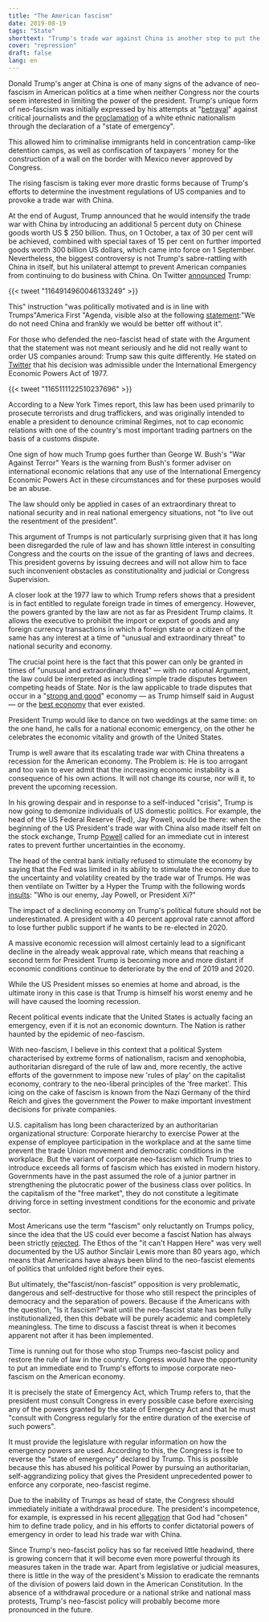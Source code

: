 ```yaml
---
title: "The American fascism"
date: 2019-08-19
tags: "State"
shorttext: "Trump's trade war against China is another step to put the US democracy to death."
cover: "repression"
draft: false
lang: en
---
```


Donald Trump's anger at China is one of many signs of the advance of neo-fascism in American politics at a time when neither Congress nor the courts seem interested in limiting the power of the president. Trump's unique form of neo-fascism was initially expressed by his attempts at "[betrayal](https://www.nytimes.com/2018/09/07/us/politics/trump-investigation-times-op-ed.html "Trump Wants Attorney General to Investigate Source of Anonymous Times Op-Ed")" against critical journalists and the [proclamation](https://www.nytimes.com/2019/02/15/us/politics/national-emergency-trump.html "Trump Declares a National Emergency, and Provokes a Constitutional Clash") of a white ethnic nationalism through the declaration of a "state of emergency".

This allowed him to criminalise immigrants held in concentration camp-like detention camps, as well as confiscation of taxpayers ' money for the construction of a wall on the border with Mexico never approved by Congress.

The rising fascism is taking ever more drastic forms because of Trump's efforts to determine the investment regulations of US companies and to provoke a trade war with China.

At the end of August, Trump announced that he would intensify the trade war with China by introducing an additional 5 percent duty on Chinese goods worth US $ 250 billion. Thus, on 1 October, a tax of 30 per cent will be achieved, combined with special taxes of 15 per cent on further imported goods worth 300 billion US dollars, which came into force on 1 September.  Nevertheless, the biggest controversy is not Trump's sabre-rattling with China in itself, but his unilateral attempt to prevent American companies from continuing to do business with China. On Twitter [announced](https://www.vox.com/2019/8/24/20830954/trade-war-donald-trump-china-hereby-order-us-companies-tariffs-economic-powers-act-1977 "Trump 'ordered' US companies out of China. Despite claiming otherwise, he can’t do that.") Trump:

{{< tweet "1164914960046133249" >}}

This" instruction "was politically motivated and is in line with Trumps"America First "Agenda, visible also at the following [statement](https://www.nytimes.com/2019/08/23/business/china-tariffs-trump.html?fbclid=IwAR2GzgRUPUc4bQQeUTGL7pP0OcgFuaD9kqNxnejj7FSFzVy2aGSFaP7zS28 "Trump Says He Will Raise Existing Tariffs on Chinese Goods to 30%"):"We do not need China and frankly we would be better off without it".

For those who defended the neo-fascist head of state with the Argument that the statement was not meant seriously and he did not really want to order US companies around: Trump saw this quite differently. He stated on [Twitter](https://www.nytimes.com/2019/08/24/world/europe/trump-g7-summit.html?action=click&module=Top%20Stories&pgtype=Homepage&login=email&auth=login-email "Trump Asserts He Can Force U.S. Companies to Leave China") that his decision was admissible under the International Emergency Economic Powers Act of 1977.

{{< tweet "1165111122510237696" >}}

According to a New York Times report, this law has been used primarily to prosecute terrorists and drug traffickers, and was originally intended to enable a president to denounce criminal Regimes, not to cap economic relations with one of the country's most important trading partners on the basis of a customs dispute.

One sign of how much Trump goes further than George W. Bush's "War Against Terror" Years is the warning from Bush's former adviser on international economic relations that any use of the International Emergency Economic Powers Act in these circumstances and for these purposes would be an abuse.

The law should only be applied in cases of an extraordinary threat to national security and in real national emergency situations, not "to live out the resentment of the president". 

This argument of Trumps is not particularly surprising given that it has long been disregarded the rule of law and has shown little interest in consulting Congress and the courts on the issue of the granting of laws and decrees. This president governs by issuing decrees and will not allow him to face such inconvenient obstacles as constitutionality and judicial or Congress Supervision.

A closer look at the 1977 law to which Trump refers shows that a president is in fact entitled to regulate foreign trade in times of emergency. However, the powers granted by the law are not as far as President Trump claims. It allows the executive to prohibit the import or export of goods and any foreign currency transactions in which a foreign state or a citizen of the same has any interest at a time of "unusual and extraordinary threat" to national security and economy.

The crucial point here is the fact that this power can only be granted in times of "unusual and extraordinary threat" — with no rational Argument, the law could be interpreted as including simple trade disputes between competing heads of State. Nor is the law applicable to trade disputes that occur in a "[strong and good](https://www.treasury.gov/resource-center/sanctions/Documents/ieepa.pdf "International Emergency Economic Powers")" economy — as Trump himself said in August — or the [best economy](https://www.nytimes.com/2019/08/23/us/politics/trump-economy-trade.html "A Gyrating Economy, and Trump’s Volatile Approach to It, Raise Alarms") that ever existed.

President Trump would like to dance on two weddings at the same time: on the one hand, he calls for a national economic emergency, on the other he celebrates the economic vitality and growth of the United States.

Trump is well aware that its escalating trade war with China threatens a recession for the American economy. The Problem is: He is too arrogant and too vain to ever admit that the increasing economic instability is a consequence of his own actions. It will not change its course, nor will it, to prevent the upcoming recession.

In his growing despair and in response to a self-induced "crisis", Trump is now going to demonize individuals of US domestic politics. For example, the head of the US Federal Reserve (Fed), Jay Powell, would be there: when the beginning of the US President's trade war with China also made itself felt on the stock exchange, Trump [Powell](https://www.nytimes.com/2019/08/23/business/powell-fed-interest-rates-trump.html "Powell Highlights Fed’s Limits. Trump Labels Him an 'Enemy'") called for an immediate cut in interest rates to prevent further uncertainties in the economy.

The head of the central bank initially refused to stimulate the economy by saying that the Fed was limited in its ability to stimulate the economy due to the uncertainty and volatility created by the trade war of Trumps. He was then ventilate on Twitter by a Hyper the Trump with the following words [insults](https://www.forbes.com/sites/yuwahedrickwong/2019/07/19/cheap-credit-and-lack-of-competition-gums-up-the-u-s-economy/#708409cf50c7 "Trump Says U.S. Economy Is 'Best It Has Ever Been,' But Facts Tell A Different Story"): "Who is our enemy, Jay Powell, or President Xi?"

The impact of a declining economy on Trump's political future should not be underestimated. A president with a 40 percent approval rate cannot afford to lose further public support if he wants to be re-elected in 2020.

A massive economic recession will almost certainly lead to a significant decline in the already weak approval rate, which means that reaching a second term for President Trump is becoming more and more distant if economic conditions continue to deteriorate by the end of 2019 and 2020.

While the US President misses so enemies at home and abroad, is the ultimate irony in this case is that Trump is himself his worst enemy and he will have caused the looming recession.

Recent political events indicate that the United States is actually facing an emergency, even if it is not an economic downturn. The Nation is rather haunted by the epidemic of neo-fascism.

With neo-fascism, I believe in this context that a political System characterised by extreme forms of nationalism, racism and xenophobia, authoritarian disregard of the rule of law and, more recently, the active efforts of the government to impose new 'rules of play' on the capitalist economy, contrary to the neo-liberal principles of the 'free market'. This icing on the cake of fascism is known from the Nazi Germany of the third Reich and gives the government the Power to make important investment decisions for private companies.

U.S. capitalism has long been characterized by an authoritarian organizational structure: Corporate hierarchy to exercise Power at the expense of employee participation in the workplace and at the same time prevent the trade Union movement and democratic conditions in the workplace. But the variant of corporate neo-fascism which Trump tries to introduce exceeds all forms of fascism which has existed in modern history. Governments have in the past assumed the role of a junior partner in strengthening the plutocratic power of the business class over politics. In the capitalism of the "free market", they do not constitute a legitimate driving force in setting investment conditions for the economic and private sector.

Most Americans use the term "fascism" only reluctantly on Trumps policy, since the idea that the US could ever become a fascist Nation has always been strictly [rejected](https://www.politico.com/magazine/story/2018/03/01/no-fascism-cant-happen-here-217092 "No, Fascism Can’t Happen Here"). The Ethos of the "it can't Happen Here" was very well documented by the US author Sinclair Lewis more than 80 years ago, which means that Americans have always been blind to the neo-fascist elements of politics that unfolded right before their eyes.

But ultimately, the"fascist/non-fascist" opposition is very problematic, dangerous and self-destructive for those who still respect the principles of democracy and the separation of powers. Because if the Americans with the question, "Is it fascism?"wait until the neo-fascist state has been fully institutionalized, then this debate will be purely academic and completely meaningless. The time to discuss a fascist threat is when it becomes apparent not after it has been implemented.

Time is running out for those who stop Trumps neo-fascist policy and restore the rule of law in the country. Congress would have the opportunity to put an immediate end to Trump's efforts to impose corporate neo-fascism on the American economy.

It is precisely the state of Emergency Act, which Trump refers to, that the president must consult Congress in every possible case before exercising any of the powers granted by the state of Emergency Act and that he must "consult with Congress regularly for the entire duration of the exercise of such powers".

It must provide the legislature with regular information on how the emergency powers are used. According to this, the Congress is free to reverse the "state of emergency" declared by Trump. This is possible because this has abused his political Power by pursuing an authoritarian, self-aggrandizing policy that gives the President unprecedented power to enforce any corporate, neo-fascist regime.

Due to the inability of Trumps as head of state, the Congress should immediately initiate a withdrawal procedure. The president's incompetence, for example, is expressed in his recent [allegation](https://www.apnews.com/1d71ff7857c8493d96082703609749b8 "The 'chosen one'? Trump says never mind") that God had "chosen" him to define trade policy, and in his efforts to confer dictatorial powers of emergency in order to lead his trade war with China.

Since Trump's neo-fascist policy has so far received little headwind, there is growing concern that it will become even more powerful through its measures taken in the trade war. Apart from legislative or judicial measures, there is little in the way of the president's Mission to eradicate the remnants of the division of powers laid down in the American Constitution. In the absence of a withdrawal procedure or a national strike and national mass protests, Trump's neo-fascist policy will probably become more pronounced in the future.
